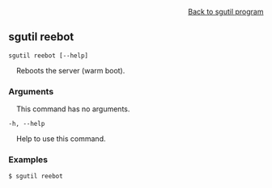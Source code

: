 <div id="readme" class="Box-body readme blob js-code-block-container">
<article class="markdown-body entry-content p-3 p-md-6" itemprop="text">
<p align="right">
<a href="https://github.com/fpgasystems/hacc/blob/main/cli/docs/sgutil-program.md#sgutil-program">Back to sgutil program</a>
</p>

## sgutil reebot

<code>sgutil reebot [--help]</code>
<p>
  &nbsp; &nbsp; Reboots the server (warm boot).
</p>

### Arguments
<p>
  &nbsp; &nbsp; This command has no arguments.
</p>

<code>-h, --help <string></code>
<p>
  &nbsp; &nbsp; Help to use this command.
</p>

### Examples
```
$ sgutil reebot 
```
